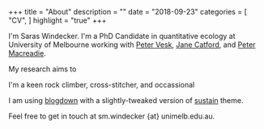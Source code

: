 +++
title = "About"
description = ""
date = "2018-09-23"
categories = [
    "CV",
]
highlight = "true"
+++

I'm Saras Windecker. I'm a PhD Candidate in quantitative ecology at University of Melbourne working with [Peter Vesk](https://petervesk.wordpress.com/), [Jane Catford](https://janecatford.wordpress.com/), and [Peter Macreadie](http://www.bluecarbonlab.org/lab-members/dr-peter-macreadie/). 

My research aims to 

I'm a keen rock climber, cross-stitcher, and occassional 

I am using [blogdown](https://bookdown.org/yihui/blogdown/) with a slightly-tweaked version of [sustain](https://github.com/nurlansu/hugo-sustain) theme. 

Feel free to get in touch at sm.windecker {at} unimelb.edu.au. 



